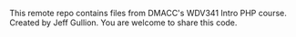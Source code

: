 This remote repo contains files from DMACC's WDV341 Intro PHP course.  Created by Jeff Gullion.  You are welcome to share this code.

